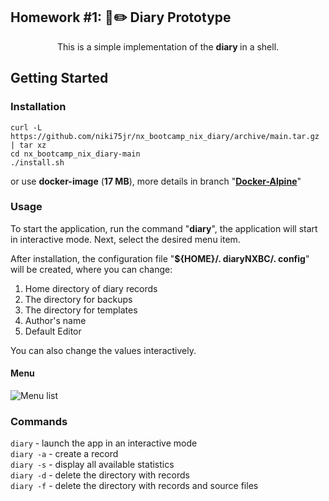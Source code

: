 ## Homework #1:  📘✏️  Diary Prototype

<p align="center">This is a simple implementation of the <b>diary </b>in a shell.</p>

##  Getting Started
   
### Installation

    curl -L https://github.com/niki75jr/nx_bootcamp_nix_diary/archive/main.tar.gz | tar xz
    cd nx_bootcamp_nix_diary-main
    ./install.sh

<p>or use <b>docker-image</b> (<b>17 MB</b>), more details in branch &quot;<a href="https://github.com/niki75jr/nx_bootcamp_nix_diary/tree/Docker-Alpine" target="_blank"><b>Docker-Alpine</b></a>&quot;</p>
    
### Usage

To start the application, run the command "**diary**", the application will start in interactive mode. Next, select the desired menu item.

After installation, the configuration file "**${HOME}/. diaryNXBC/. config**" will be created, where you can change:
1. Home directory of diary records
2. The directory for backups
3. The directory for templates
4. Author's name
5. Default Editor

You can also change the values interactively.

#### Menu

![Menu list](https://i.imgur.com/mAvWXUn.jpg)

### Commands

`diary`  - launch the app in an interactive mode\
`diary -a` - create a record\
`diary -s` - display all available statistics\
`diary -d` - delete the directory with records\
`diary -f` - delete the directory with records and source files
